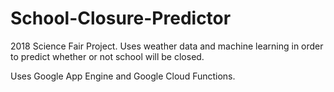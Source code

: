 # School-Closure-Predictor
2018 Science Fair Project. Uses weather data and machine learning in order to predict whether or not school will be closed.

Uses Google App Engine and Google Cloud Functions.
